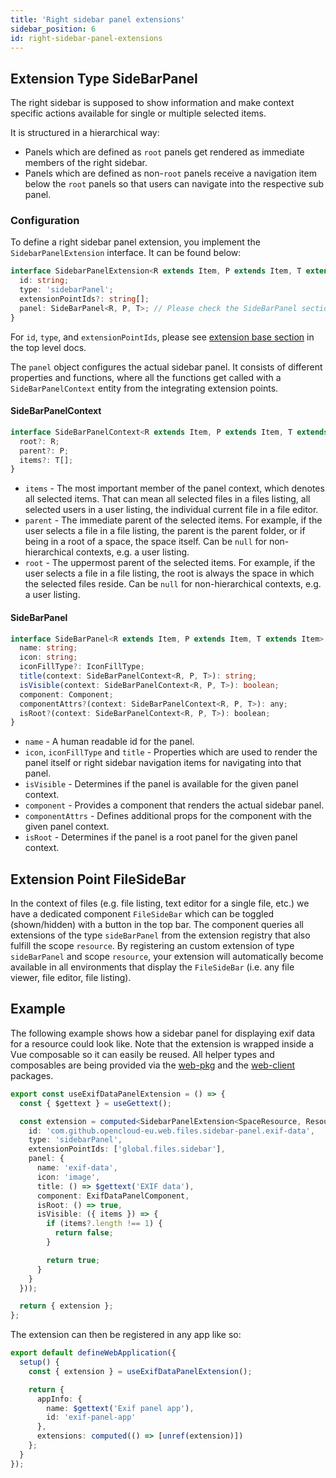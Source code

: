 ```yaml
---
title: 'Right sidebar panel extensions'
sidebar_position: 6
id: right-sidebar-panel-extensions
---
```


## Extension Type SideBarPanel

The right sidebar is supposed to show information and make context specific actions available for single or multiple
selected items.

It is structured in a hierarchical way:

- Panels which are defined as `root` panels get rendered as immediate members of the right sidebar.
- Panels which are defined as non-`root` panels receive a navigation item below the `root` panels so that users can
  navigate into the respective sub panel.

### Configuration

To define a right sidebar panel extension, you implement the `SidebarPanelExtension` interface. It can be found below:

```typescript
interface SidebarPanelExtension<R extends Item, P extends Item, T extends Item> {
  id: string;
  type: 'sidebarPanel';
  extensionPointIds?: string[];
  panel: SideBarPanel<R, P, T>; // Please check the SideBarPanel section below
}
```

For `id`, `type`, and `extensionPointIds`, please see [extension base section](./../#extension-base-configuration) in
the top level docs.

The `panel` object configures the actual sidebar panel. It consists of different properties and functions, where all the
functions get called with a `SideBarPanelContext` entity from the integrating extension points.

#### SideBarPanelContext

```typescript
interface SideBarPanelContext<R extends Item, P extends Item, T extends Item> {
  root?: R;
  parent?: P;
  items?: T[];
}
```

- `items` - The most important member of the panel context, which denotes all selected items. That can mean all selected
  files in a files listing, all selected users in a user listing, the individual current file in a file editor.
- `parent` - The immediate parent of the selected items. For example, if the user selects a file in a file listing, the
  parent is the parent folder, or if being in a root of a space, the space itself. Can be `null` for non-hierarchical
  contexts, e.g. a user listing.
- `root` - The uppermost parent of the selected items. For example, if the user selects a file in a file listing, the
  root is always the space in which the selected files reside. Can be `null` for non-hierarchical contexts, e.g. a user
  listing.

#### SideBarPanel

```typescript
interface SideBarPanel<R extends Item, P extends Item, T extends Item> {
  name: string;
  icon: string;
  iconFillType?: IconFillType;
  title(context: SideBarPanelContext<R, P, T>): string;
  isVisible(context: SideBarPanelContext<R, P, T>): boolean;
  component: Component;
  componentAttrs?(context: SideBarPanelContext<R, P, T>): any;
  isRoot?(context: SideBarPanelContext<R, P, T>): boolean;
}
```

- `name` - A human readable id for the panel.
- `icon`, `iconFillType` and `title` - Properties which are used to render the panel itself or right sidebar navigation
  items for navigating into that panel.
- `isVisible` - Determines if the panel is available for the given panel context.
- `component` - Provides a component that renders the actual sidebar panel.
- `componentAttrs` - Defines additional props for the component with the given panel context.
- `isRoot` - Determines if the panel is a root panel for the given panel context.

## Extension Point FileSideBar

In the context of files (e.g. file listing, text editor for a single file, etc.) we have a dedicated component
`FileSideBar` which can be toggled (shown/hidden) with a button in the top bar. The component queries all extensions of
the type `sideBarPanel` from the extension registry that also fulfill the scope `resource`. By registering an custom
extension of type `sideBarPanel` and scope `resource`, your extension will automatically become available in all
environments that display the `FileSideBar` (i.e. any file viewer, file editor, file listing).

## Example

The following example shows how a sidebar panel for displaying exif data for a resource could look like. Note that the
extension is wrapped inside a Vue composable so it can easily be reused. All helper types and composables are being
provided via the [web-pkg](https://github.com/opencloud-eu/web/tree/main/packages/web-pkg) and the
[web-client](https://github.com/opencloud-eu/web/tree/main/packages/web-client) packages.

```typescript
export const useExifDataPanelExtension = () => {
  const { $gettext } = useGettext();

  const extension = computed<SidebarPanelExtension<SpaceResource, Resource, Resource>>(() => ({
    id: 'com.github.opencloud-eu.web.files.sidebar-panel.exif-data',
    type: 'sidebarPanel',
    extensionPointIds: ['global.files.sidebar'],
    panel: {
      name: 'exif-data',
      icon: 'image',
      title: () => $gettext('EXIF data'),
      component: ExifDataPanelComponent,
      isRoot: () => true,
      isVisible: ({ items }) => {
        if (items?.length !== 1) {
          return false;
        }

        return true;
      }
    }
  }));

  return { extension };
};
```

The extension can then be registered in any app like so:

```typescript
export default defineWebApplication({
  setup() {
    const { extension } = useExifDataPanelExtension();

    return {
      appInfo: {
        name: $gettext('Exif panel app'),
        id: 'exif-panel-app'
      },
      extensions: computed(() => [unref(extension)])
    };
  }
});
```

